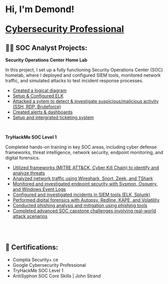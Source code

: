 <h1>Hi, I'm Demond!

  
<a href="https://www.linkedin.com/in/demond-mack-47b7632a9/">Cybersecurity Professional</a>

<h2>👨‍💻 SOC Analyst Projects:</h2>

<b>Security Operations Center Home Lab</b>

In this project, I set up a fully functioning Security Operations Center (SOC) homelab, where I deployed and configured SIEM tools, monitored network traffic, and simulated attacks to test incident response processes.
  - [Created a logical diagram](https://github.com/DemondMack/SecurityOperationsCenterHomeLab)
  - [Setup & Configured ELK](https://github.com/DemondMack/SecurityOperationsCenterHomeLab)
  - [Attacked a sytem to detect & investigate suspicious/malicious activity (SSH, RDP, Bruteforce)](https://github.com/DemondMack/SecurityOperationsCenterHomeLab)
  - [Created alerts & dashboards](https://github.com/DemondMack/SecurityOperationsCenterHomeLab)
  - [Setup and intergrated ticketing system](https://github.com/DemondMack/SecurityOperationsCenterHomeLab)
<br/>


<b>TryHackMe SOC Level 1</b>

Completed hands-on training in key SOC areas, including cyber defense frameworks, threat intelligence, network security, endpoint monitoring, and digital forensics.
  - [Utilized frameworks (MITRE ATT&CK, Cyber Kill Chain) to identify and analyze threats](https://github.com/DemondMack/TryHackMe-SOC-Level-1)
  - [Analyzed network traffic using Wireshark, Snort, Zeek, and TShark](https://github.com/DemondMack/TryHackMe-SOC-Level-1)
  - [Monitored and investigated endpoint security with Sysmon, Osquery, and Windows Event Logs](https://github.com/DemondMack/TryHackMe-SOC-Level-1)
  - [Configured and investigated incidents in SIEM tools (ELK, Splunk)](https://github.com/DemondMack/TryHackMe-SOC-Level-1)
  - [Performed digital forensics with Autopsy, Redline, KAPE, and Volatility](https://github.com/DemondMack/TryHackMe-SOC-Level-1)
  - [Conducted phishing analysis and mitigation using phishing tools](https://github.com/DemondMack/TryHackMe-SOC-Level-1)
  - [Completed advanced SOC capstone challenges involving real-world attack scenarios](https://github.com/DemondMack/TryHackMe-SOC-Level-1)
<br />
<br />
    
 
  


<h2>📜 Certifications:</h2>

- Comptia Security+ ce
- Google Cybersecurity Professional
- TryHackMe SOC Level 1
- AntiSyphon SOC Core Skills | John Strand

[twitter]: https://twitter.com/joshmadakor
[youtube]: https://www.youtube.com/c/joshmadakor
[instagram]: https://www.instagram.com/joshmadakor/
[linkedin]: https://linkedin.com/in/joshmadakor

